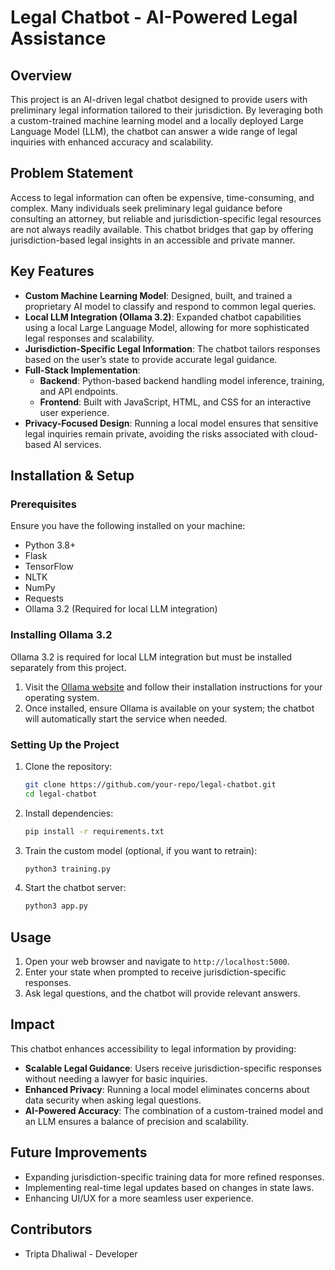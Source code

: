 # Legal Chatbot - AI-Powered Legal Assistance

## Overview
This project is an AI-driven legal chatbot designed to provide users with preliminary legal information tailored to their jurisdiction. By leveraging both a custom-trained machine learning model and a locally deployed Large Language Model (LLM), the chatbot can answer a wide range of legal inquiries with enhanced accuracy and scalability.

## Problem Statement
Access to legal information can often be expensive, time-consuming, and complex. Many individuals seek preliminary legal guidance before consulting an attorney, but reliable and jurisdiction-specific legal resources are not always readily available. This chatbot bridges that gap by offering jurisdiction-based legal insights in an accessible and private manner. 

## Key Features
- **Custom Machine Learning Model**: Designed, built, and trained a proprietary AI model to classify and respond to common legal queries.
- **Local LLM Integration (Ollama 3.2)**: Expanded chatbot capabilities using a local Large Language Model, allowing for more sophisticated legal responses and scalability.
- **Jurisdiction-Specific Legal Information**: The chatbot tailors responses based on the user’s state to provide accurate legal guidance.
- **Full-Stack Implementation**:
  - **Backend**: Python-based backend handling model inference, training, and API endpoints.
  - **Frontend**: Built with JavaScript, HTML, and CSS for an interactive user experience.
- **Privacy-Focused Design**: Running a local model ensures that sensitive legal inquiries remain private, avoiding the risks associated with cloud-based AI services.

## Installation & Setup
### Prerequisites
Ensure you have the following installed on your machine:
- Python 3.8+
- Flask
- TensorFlow
- NLTK
- NumPy
- Requests
- Ollama 3.2 (Required for local LLM integration)

### Installing Ollama 3.2
Ollama 3.2 is required for local LLM integration but must be installed separately from this project.

1. Visit the [Ollama website](https://ollama.ai) and follow their installation instructions for your operating system.
2. Once installed, ensure Ollama is available on your system; the chatbot will automatically start the service when needed.

### Setting Up the Project
1. Clone the repository:
   ```sh
   git clone https://github.com/your-repo/legal-chatbot.git
   cd legal-chatbot
   ```
2. Install dependencies:
   ```sh
   pip install -r requirements.txt
   ```
3. Train the custom model (optional, if you want to retrain):
   ```sh
   python3 training.py
   ```
4. Start the chatbot server:
   ```sh
   python3 app.py
   ```

## Usage
1. Open your web browser and navigate to `http://localhost:5000`.
2. Enter your state when prompted to receive jurisdiction-specific responses.
3. Ask legal questions, and the chatbot will provide relevant answers.

## Impact
This chatbot enhances accessibility to legal information by providing:
- **Scalable Legal Guidance**: Users receive jurisdiction-specific responses without needing a lawyer for basic inquiries.
- **Enhanced Privacy**: Running a local model eliminates concerns about data security when asking legal questions.
- **AI-Powered Accuracy**: The combination of a custom-trained model and an LLM ensures a balance of precision and scalability.

## Future Improvements
- Expanding jurisdiction-specific training data for more refined responses.
- Implementing real-time legal updates based on changes in state laws.
- Enhancing UI/UX for a more seamless user experience.

## Contributors
- Tripta Dhaliwal - Developer
